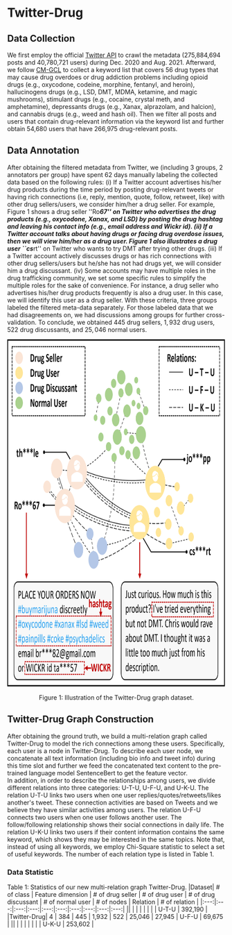 




# Twitter-Drug 




## Data Collection 
We first employ the official [Twitter API](https://developer.x.com/en/docs/x-api) to crawl the metadata (275,884,694 posts and 40,780,721 users) during Dec. 2020 and Aug. 2021. 
Afterward, we follow [CM-GCL](https://github.com/graphprojects/CM-GCL) to collect a keyword list that covers 56 drug types that may cause drug overdoes or drug addiction problems including opioid drugs (e.g., oxycodone, codeine, morphine, fentanyl, and heroin), hallucinogens drugs (e.g., LSD, DMT, MDMA, ketamine, and magic mushrooms), stimulant drugs (e.g., cocaine, crystal meth, and amphetamine), depressants drugs (e.g., Xanax, alprazolam, and halcion), and cannabis drugs (e.g., weed and hash oil). 
Then we filter all posts and users that contain drug-relevant information via the keyword list and further obtain 54,680 users that have 266,975 drug-relevant posts.


## Data Annotation 
After obtaining the filtered metadata from Twitter, we (including 3 groups, 2 annotators per group) have spent 62 days manually labeling the collected data based on the following rules: 
(i) If a Twitter account advertises his/her drug products during the time period by posting drug-relevant tweets or having rich connections (i.e, reply, mention, quote, follow, retweet, like) with other drug sellers/users, we consider him/her a drug seller. 
For example, Figure 1 shows a drug seller ''Ro***67'' on Twitter who advertises the drug products (e.g., oxycodone, Xanax, and LSD) by posting the drug hashtag and leaving his contact info (e.g., email address and Wickr id). 
(ii) If a Twitter account talks about having drugs or facing drug overdose issues, then we will view him/her as a drug user.
Figure 1 also illustrates a drug user ``cs***rt'' on Twitter who wants to try DMT after trying other drugs. 
(iii) If a Twitter account actively discusses drugs or has rich connections with other drug sellers/users but he/she has not had drugs yet, we will consider him a drug discussant. 
(iv) Some accounts may have multiple roles in the drug trafficking community, we set some specific rules to simplify the multiple roles for the sake of convenience. 
For instance, a drug seller who advertises his/her drug products frequently is also a drug user. In this case, we will identify this user as a drug seller. 
With these criteria, three groups labeled the filtered meta-data separately. 
For those labeled data that we had disagreements on, we had discussions among groups for further cross-validation. 
To conclude, we obtained $445$ drug sellers, $1,932$ drug users, $522$ drug discussants, and $25,046$ normal users. 
<div align="center">
<img src="https://github.com/graphprojects/AD-GSMOTE/blob/main/figs/data.png" width="1200", height="800" alt="Illustration of the Twitter-Drug graph dataset">
<p>Figure 1: Illustration of the Twitter-Drug graph dataset.</p>
</div>

## Twitter-Drug Graph Construction 
After obtaining the ground truth, we build a multi-relation graph called Twitter-Drug to model the rich connections among these users. 
Specifically, each user is a node in Twitter-Drug. 
To describe each user node, we concatenate all text information (including bio info and tweet info) during this time slot and further we feed the concatenated text content to the pre-trained language model SentenceBert to get the feature vector.  
In addition, in order to describe the relationships among users, we divide different relations into three categories: U-T-U, U-F-U, and U-K-U. 
The relation U-T-U links two users when one user replies/quotes/retweets/likes another's tweet. 
These connection activities are based on Tweets and we believe they have similar activities among users. 
The relation U-F-U connects two users when one user follows another user. 
The follow/following relationship shows their social connections in daily life. 
The relation U-K-U links two users if their content information contains the same keyword, which shows they may be interested in the same topics. 
Note that, instead of using all keywords, we employ Chi-Square statistic to select a set of useful keywords. The number of each relation type is listed in Table 1. 


### Data Statistic 
Table 1: Statistics of our new multi-relation graph Twitter-Drug.
|Dataset| # of class | Feature dimension | # of drug seller | # of drug user | # of drug discussant | # of normal user | # of nodes | Relation | # of relation |
|:---:|:---:|:---:|:---:|:---:|:---:|:---:|:---:|:---:|:---:|
||  |  |  |  |  | | | U-T-U | 392,190 |
|Twitter-Drug| 4 | 384 |  445 | 1,932 | 522 | 25,046 | 27,945 | U-F-U | 69,675 |
||  | |  |  |  | |  | U-K-U | 253,602 |
